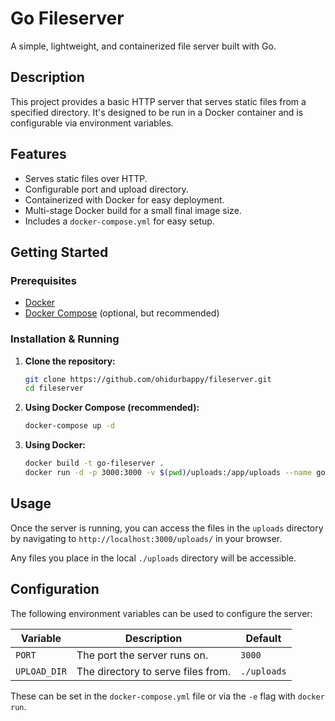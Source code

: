 # Go Fileserver

A simple, lightweight, and containerized file server built with Go.

## Description

This project provides a basic HTTP server that serves static files from a specified directory. It's designed to be run in a Docker container and is configurable via environment variables.

## Features

-   Serves static files over HTTP.
-   Configurable port and upload directory.
-   Containerized with Docker for easy deployment.
-   Multi-stage Docker build for a small final image size.
-   Includes a `docker-compose.yml` for easy setup.

## Getting Started

### Prerequisites

-   [Docker](https://docs.docker.com/get-docker/)
-   [Docker Compose](https://docs.docker.com/compose/install/) (optional, but recommended)

### Installation & Running

1.  **Clone the repository:**

    ```bash
    git clone https://github.com/ohidurbappy/fileserver.git
    cd fileserver
    ```

2.  **Using Docker Compose (recommended):**

    ```bash
    docker-compose up -d
    ```

3.  **Using Docker:**

    ```bash
    docker build -t go-fileserver .
    docker run -d -p 3000:3000 -v $(pwd)/uploads:/app/uploads --name go-fileserver go-fileserver
    ```

## Usage

Once the server is running, you can access the files in the `uploads` directory by navigating to `http://localhost:3000/uploads/` in your browser.

Any files you place in the local `./uploads` directory will be accessible.

## Configuration

The following environment variables can be used to configure the server:

| Variable     | Description                  | Default     |
| ------------ | ---------------------------- | ----------- |
| `PORT`       | The port the server runs on. | `3000`      |
| `UPLOAD_DIR` | The directory to serve files from. | `./uploads` |

These can be set in the `docker-compose.yml` file or via the `-e` flag with `docker run`.
